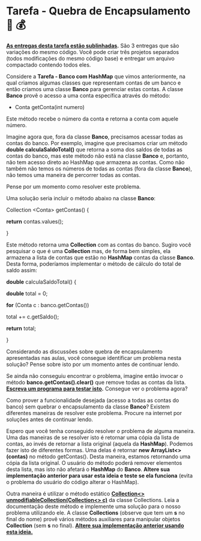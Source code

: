 # Tarefa - Quebra de Encapsulamento :bank: :moneybag: 

**<u>As entregas desta tarefa estão sublinhadas</u>.** São 3 entregas que são variações do mesmo código. Você pode criar três projetos separados (todos modificações do mesmo código base) e entregar um arquivo compactado contendo todos eles.

Considere a **Tarefa - Banco com HashMap** que vimos anteriormente, na qual criamos algumas classes que representam contas de um banco e então criamos uma classe **Banco** para gerenciar estas contas. A classe **Banco** provê o acesso a uma conta específica através do método:

- Conta getConta(int numero)

Este método recebe o número da conta e retorna a conta com aquele número.

Imagine agora que, fora da classe **Banco**, precisamos acessar todas as contas do banco. Por exemplo, imagine que precisamos criar um método **double calculaSaldoTotal()** que retorna a soma dos saldos de todas as contas do banco, mas este método não está na classe **Banco** e, portanto, não tem acesso direto ao HashMap que armazena as contas. Como não também não temos os números de todas as contas (fora da classe **Banco**), não temos uma maneira de percorrer todas as contas.

Pense por um momento como resolver este problema.

Uma solução seria incluir o método abaixo na classe **Banco**:

Collection <<g>Conta> getContas() {

 **return** contas.values();

}

Este método retorna uma **Collection** com as contas do banco. Sugiro você pesquisar o que é uma **Collection** mas, de forma bem simples, ela armazena a lista de contas que estão no **HashMap** contas da classe **Banco**. Desta forma, poderíamos implementar o método de cálculo do total de saldo assim:

**double** calculaSaldoTotal() {

 **double** total = 0;

 **for** (Conta c : banco.getContas())

  total += c.getSaldo();

 **return** total;

}

Considerando as discussões sobre quebra de encapsulamento apresentadas nas aulas, você consegue identificar um problema nesta solução? Pense sobre isto por um momento antes de continuar lendo.

Se ainda não conseguiu encontrar o problema, imagine então invocar o método **banco.getContas().clear()** que remove todas as contas da lista. **<u>Escreva um programa para testar isto</u>.** Consegue ver o problema agora?

Como prover a funcionalidade desejada (acesso a todas as contas do banco) sem quebrar o encapsulamento da classe **Banco**? Existem diferentes maneiras de resolver este problema. Procure na internet por soluções antes de continuar lendo.

Espero que você tenha conseguido resolver o problema de alguma maneira. Uma das maneiras de se resolver isto é retornar uma cópia da lista de contas, ao invés de retornar a lista original (aquela da **HashMap**). Podemos fazer isto de diferentes formas. Uma delas é retornar **new ArrayList<>(contas)** no método getContas(). Desta maneira, estamos retornando uma cópia da lista original. O usuário do método poderá remover elementos desta lista, mas isto não afetará o **HashMap** do **Banco**. **Altere sua implementação anterior para usar esta ideia e teste se ela funciona** (evita o problema do usuário do código alterar o HashMap).

Outra maneira é utilizar o método estático **[Collection<> unmodifiableCollection(Collection<> c)](https://docs.oracle.com/javase/8/docs/api/java/util/Collections.html#unmodifiableCollection-java.util.Collection-)** da classe Collections. Leia a documentação deste método e implemente uma solução para o nosso problema utilizando ele. A classe **Collections** (observe que tem um **s** no final do nome) provê vários métodos auxiliares para manipular objetos **Collection** (sem **s** no final). **<u>Altere sua implementação anterior usando esta ideia.</u>**
